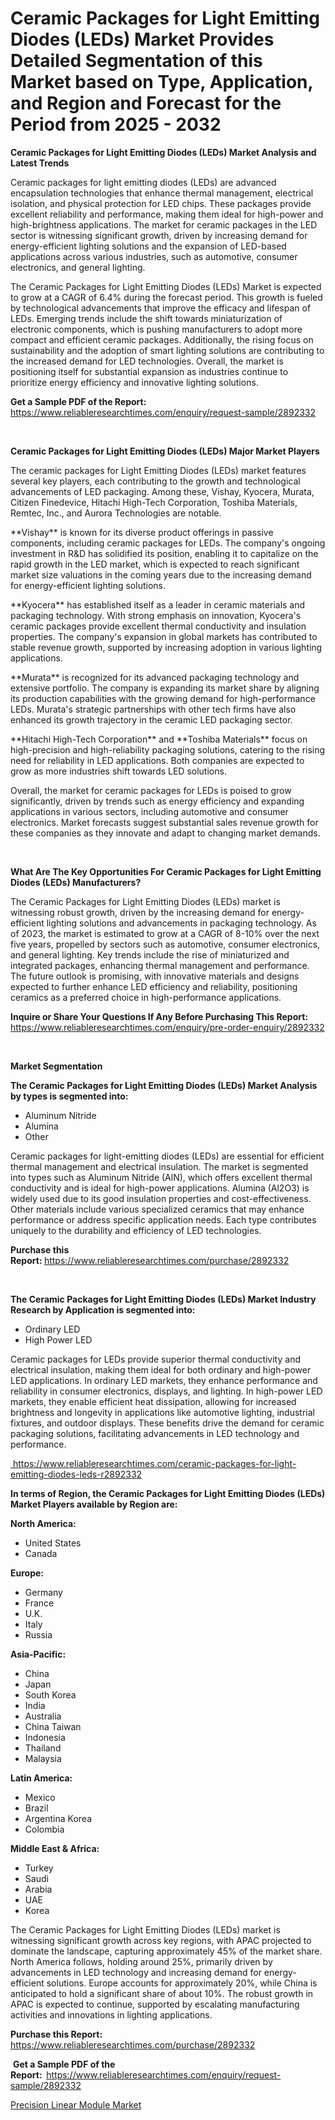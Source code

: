<p><h1>Ceramic Packages for Light Emitting Diodes (LEDs) Market Provides Detailed Segmentation of this Market based on Type, Application, and Region and Forecast for the Period from 2025 - 2032</h1></p><p><strong>Ceramic Packages for Light Emitting Diodes (LEDs) Market Analysis and Latest Trends</strong></p>
<p><p>Ceramic packages for light emitting diodes (LEDs) are advanced encapsulation technologies that enhance thermal management, electrical isolation, and physical protection for LED chips. These packages provide excellent reliability and performance, making them ideal for high-power and high-brightness applications. The market for ceramic packages in the LED sector is witnessing significant growth, driven by increasing demand for energy-efficient lighting solutions and the expansion of LED-based applications across various industries, such as automotive, consumer electronics, and general lighting.</p><p>The Ceramic Packages for Light Emitting Diodes (LEDs) Market is expected to grow at a CAGR of 6.4% during the forecast period. This growth is fueled by technological advancements that improve the efficacy and lifespan of LEDs. Emerging trends include the shift towards miniaturization of electronic components, which is pushing manufacturers to adopt more compact and efficient ceramic packages. Additionally, the rising focus on sustainability and the adoption of smart lighting solutions are contributing to the increased demand for LED technologies. Overall, the market is positioning itself for substantial expansion as industries continue to prioritize energy efficiency and innovative lighting solutions.</p></p>
<p><strong>Get a Sample PDF of the Report:&nbsp;</strong> <a href="https://www.reliableresearchtimes.com/enquiry/request-sample/2892332?utm_campaign=3269&utm_medium=2&utm_source=Github&utm_content=ia&utm_term=15032025&utm_id=ceramic-packages-for-light-emitting-diodes-leds">https://www.reliableresearchtimes.com/enquiry/request-sample/2892332</a></p>
<p>&nbsp;</p>
<p><strong>Ceramic Packages for Light Emitting Diodes (LEDs) Major Market Players</strong></p>
<p><p>The ceramic packages for Light Emitting Diodes (LEDs) market features several key players, each contributing to the growth and technological advancements of LED packaging. Among these, Vishay, Kyocera, Murata, Citizen Finedevice, Hitachi High-Tech Corporation, Toshiba Materials, Remtec, Inc., and Aurora Technologies are notable.</p><p>**Vishay** is known for its diverse product offerings in passive components, including ceramic packages for LEDs. The company's ongoing investment in R&D has solidified its position, enabling it to capitalize on the rapid growth in the LED market, which is expected to reach significant market size valuations in the coming years due to the increasing demand for energy-efficient lighting solutions.</p><p>**Kyocera** has established itself as a leader in ceramic materials and packaging technology. With strong emphasis on innovation, Kyocera's ceramic packages provide excellent thermal conductivity and insulation properties. The company's expansion in global markets has contributed to stable revenue growth, supported by increasing adoption in various lighting applications.</p><p>**Murata** is recognized for its advanced packaging technology and extensive portfolio. The company is expanding its market share by aligning its production capabilities with the growing demand for high-performance LEDs. Murata's strategic partnerships with other tech firms have also enhanced its growth trajectory in the ceramic LED packaging sector.</p><p>**Hitachi High-Tech Corporation** and **Toshiba Materials** focus on high-precision and high-reliability packaging solutions, catering to the rising need for reliability in LED applications. Both companies are expected to grow as more industries shift towards LED solutions.</p><p>Overall, the market for ceramic packages for LEDs is poised to grow significantly, driven by trends such as energy efficiency and expanding applications in various sectors, including automotive and consumer electronics. Market forecasts suggest substantial sales revenue growth for these companies as they innovate and adapt to changing market demands.</p></p>
<p>&nbsp;</p>
<p><strong>What Are The Key Opportunities For Ceramic Packages for Light Emitting Diodes (LEDs) Manufacturers?</strong></p>
<p><p>The Ceramic Packages for Light Emitting Diodes (LEDs) market is witnessing robust growth, driven by the increasing demand for energy-efficient lighting solutions and advancements in packaging technology. As of 2023, the market is estimated to grow at a CAGR of 8-10% over the next five years, propelled by sectors such as automotive, consumer electronics, and general lighting. Key trends include the rise of miniaturized and integrated packages, enhancing thermal management and performance. The future outlook is promising, with innovative materials and designs expected to further enhance LED efficiency and reliability, positioning ceramics as a preferred choice in high-performance applications.</p></p>
<p><strong>Inquire or Share Your Questions If Any Before Purchasing This Report:</strong> <a href="https://www.reliableresearchtimes.com/enquiry/pre-order-enquiry/2892332?utm_campaign=3269&utm_medium=2&utm_source=Github&utm_content=ia&utm_term=15032025&utm_id=ceramic-packages-for-light-emitting-diodes-leds">https://www.reliableresearchtimes.com/enquiry/pre-order-enquiry/2892332</a></p>
<p>&nbsp;</p>
<p><strong>Market Segmentation</strong></p>
<p><strong>The Ceramic Packages for Light Emitting Diodes (LEDs) Market Analysis by types is segmented into:</strong></p>
<p><ul><li>Aluminum Nitride</li><li>Alumina</li><li>Other</li></ul></p>
<p><p>Ceramic packages for light-emitting diodes (LEDs) are essential for efficient thermal management and electrical insulation. The market is segmented into types such as Aluminum Nitride (AlN), which offers excellent thermal conductivity and is ideal for high-power applications. Alumina (Al2O3) is widely used due to its good insulation properties and cost-effectiveness. Other materials include various specialized ceramics that may enhance performance or address specific application needs. Each type contributes uniquely to the durability and efficiency of LED technologies.</p></p>
<p><strong>Purchase this Report:&nbsp;</strong><a href="https://www.reliableresearchtimes.com/purchase/2892332?utm_campaign=3269&utm_medium=2&utm_source=Github&utm_content=ia&utm_term=15032025&utm_id=ceramic-packages-for-light-emitting-diodes-leds">https://www.reliableresearchtimes.com/purchase/2892332</a></p>
<p>&nbsp;</p>
<p><strong>The Ceramic Packages for Light Emitting Diodes (LEDs) Market Industry Research by Application is segmented into:</strong></p>
<p><ul><li>Ordinary LED</li><li>High Power LED</li></ul></p>
<p><p>Ceramic packages for LEDs provide superior thermal conductivity and electrical insulation, making them ideal for both ordinary and high-power LED applications. In ordinary LED markets, they enhance performance and reliability in consumer electronics, displays, and lighting. In high-power LED markets, they enable efficient heat dissipation, allowing for increased brightness and longevity in applications like automotive lighting, industrial fixtures, and outdoor displays. These benefits drive the demand for ceramic packaging solutions, facilitating advancements in LED technology and performance.</p></p>
<p><a href="https://www.reliableresearchtimes.com/ceramic-packages-for-light-emitting-diodes-leds-r2892332?utm_campaign=3269&utm_medium=2&utm_source=Github&utm_content=ia&utm_term=15032025&utm_id=ceramic-packages-for-light-emitting-diodes-leds">&nbsp;https://www.reliableresearchtimes.com/ceramic-packages-for-light-emitting-diodes-leds-r2892332</a></p>
<p><strong>In terms of Region, the Ceramic Packages for Light Emitting Diodes (LEDs) Market Players available by Region are:</strong></p>
<p>
    <p> <strong> North America: </strong>
        <ul>
            <li>United States</li>
            <li>Canada</li>
        </ul>
        </p> 
    <p> <strong> Europe: </strong>
        <ul>
            <li>Germany</li>
            <li>France</li>
            <li>U.K.</li>
            <li>Italy</li>
            <li>Russia</li>
        </ul>
        </p> 
    <p> <strong> Asia-Pacific: </strong>
        <ul>
            <li>China</li>
            <li>Japan</li>
            <li>South Korea</li>
            <li>India</li>
            <li>Australia</li>
            <li>China Taiwan</li>
            <li>Indonesia</li>
            <li>Thailand</li>
            <li>Malaysia</li>
        </ul>
        </p> 
    <p> <strong> Latin America: </strong>
        <ul>
            <li>Mexico</li>
            <li>Brazil</li>
            <li>Argentina Korea</li>
            <li>Colombia</li>
        </ul>
        </p> 
    <p> <strong> Middle East & Africa: </strong>
        <ul>
            <li>Turkey</li>
            <li>Saudi</li>
            <li>Arabia</li>
            <li>UAE</li>
            <li>Korea</li>
        </ul>
    </p>
    </p>
<p><p>The Ceramic Packages for Light Emitting Diodes (LEDs) market is witnessing significant growth across key regions, with APAC projected to dominate the landscape, capturing approximately 45% of the market share. North America follows, holding around 25%, primarily driven by advancements in LED technology and increasing demand for energy-efficient solutions. Europe accounts for approximately 20%, while China is anticipated to hold a significant share of about 10%. The robust growth in APAC is expected to continue, supported by escalating manufacturing activities and innovations in lighting applications.</p></p>
<p><strong>Purchase this Report: </strong><a href="https://www.reliableresearchtimes.com/purchase/2892332?utm_campaign=3269&utm_medium=2&utm_source=Github&utm_content=ia&utm_term=15032025&utm_id=ceramic-packages-for-light-emitting-diodes-leds">https://www.reliableresearchtimes.com/purchase/2892332</a></p>
<p>&nbsp;<strong>Get a Sample PDF of the Report:&nbsp;&nbsp;</strong><a href="https://www.reliableresearchtimes.com/enquiry/request-sample/2892332?utm_campaign=3269&utm_medium=2&utm_source=Github&utm_content=ia&utm_term=15032025&utm_id=ceramic-packages-for-light-emitting-diodes-leds">https://www.reliableresearchtimes.com/enquiry/request-sample/2892332</a></p>
<p><strong></strong></p>
<p><p><a href="https://github.com/kaloyhboosh/Market-Research-Report-List-1/blob/main/precision-linear-module-market.md?utm_campaign=3269&utm_medium=2&utm_source=Github&utm_content=ia&utm_term=15032025&utm_id=ceramic-packages-for-light-emitting-diodes-leds">Precision Linear Module Market</a></p></p>
